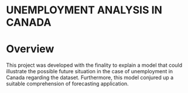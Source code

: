 # UNEMPLOYMENT ANALYSIS IN CANADA

# Overview
This project was developed with the finality to explain a model that could illustrate the possible future situation in the case of unemployment in Canada regarding the dataset. Furthermore, this model conjured up a suitable comprehension of forecasting application.






